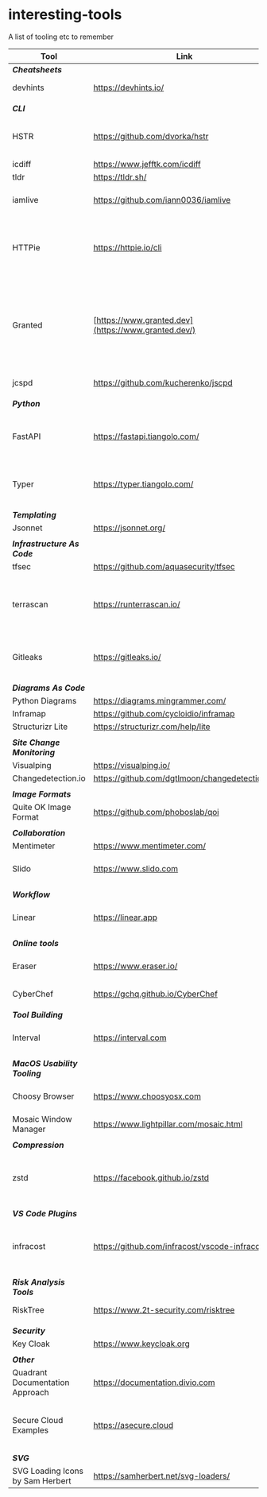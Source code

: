 # interesting-tools

A list of tooling etc to remember



| Tool       | Link | Description |
| -----------| ---- | ----------- |
| ***Cheatsheets*** |
| devhints | https://devhints.io/ | a modest collection of cheatsheets |
| | | |
| ***CLI*** |
| HSTR | https://github.com/dvorka/hstr | Easily view, navigate and search your command history |
| icdiff | https://www.jefftk.com/icdiff | Improved diff tool|
| tldr | https://tldr.sh/ | Better man pages |
| iamlive | https://github.com/iann0036/iamlive | AWS IAM Policy Generator/Describer for AWS CLI calls |
| HTTPie | https://httpie.io/cli | A simple yet powerful command-line HTTP and API testing client for the API era |
| Granted | [https://www.granted.dev](https://www.granted.dev/) | A CLI application which provides the world’s best developer UX for finding and accessing cloud roles to multiple cloud accounts, fast! |
| jcspd | https://github.com/kucherenko/jscpd | Copy/Paste Detector |
| | | |
| ***Python*** |
| FastAPI | https://fastapi.tiangolo.com/ | FastAPI framework, high performance, easy to learn, fast to code, ready for production |
| Typer | https://typer.tiangolo.com/ | Typer, build great CLIs. Easy to code. Based on Python type hints |
| | | |
| ***Templating*** |
| Jsonnet | https://jsonnet.org/ |
| | | |
| ***Infrastructure As Code*** |
| tfsec | https://github.com/aquasecurity/tfsec |
| terrascan | https://runterrascan.io/ | Detect compliance and security violations across IaC to mitigate risk before provisioning cloud infrastructure |
| Gitleaks | https://gitleaks.io/ | Open-source secret scanner for git repositories, files, and directories |
| | | |
| ***Diagrams As Code*** |
| Python Diagrams | https://diagrams.mingrammer.com/ | |
| Inframap | https://github.com/cycloidio/inframap | |
| Structurizr Lite | https://structurizr.com/help/lite | |
| | | |
| ***Site Change Monitoring*** |
| Visualping | https://visualping.io/ | |
| Changedetection.io | https://github.com/dgtlmoon/changedetection.io | |
| | | |
| ***Image Formats*** |
| Quite OK Image Format | https://github.com/phoboslab/qoi | |
| | | |
| ***Collaboration*** |
| Mentimeter | https://www.mentimeter.com/ | |
| Slido | https://www.slido.com | The easiest way to make your meetings interactive |
| | | |
| ***Workflow*** |
| Linear | https://linear.app | Streamline issues, sprints, and product roadmaps |
| | | |
| ***Online tools*** |
| Eraser | https://www.eraser.io/ | Documents & diagrams for engineering teams |
| CyberChef | https://gchq.github.io/CyberChef | Digital swiss army knife |
| | | |
| ***Tool Building*** |
| Interval | https://interval.com | Build internal tools with just backend code |
| | | |
| ***MacOS Usability Tooling*** |
| Choosy Browser | https://www.choosyosx.com | Choosy opens every link in the right browser |
| Mosaic Window Manager | https://www.lightpillar.com/mosaic.html | MacOS Window manager |
| | | |
| ***Compression*** |
| zstd | https://facebook.github.io/zstd | Zstandard is a fast compression algorithm, providing high compression ratios |
| | | |
| ***VS Code Plugins*** |
| infracost | https://github.com/infracost/vscode-infracost | VS Code extension shows you cost estimates for Terraform right in your editor |
| | | |
| ***Risk Analysis Tools*** |
| RiskTree | https://www.2t-security.com/risktree | all-in-one risk analysis platform |
| | | |
| ***Security*** |
| Key Cloak | https://www.keycloak.org | Open Source IAM |
| | | |
| ***Other*** |
| Quadrant Documentation Approach | https://documentation.divio.com | Documentation System |
| Secure Cloud Examples | https://asecure.cloud | removes all the heavy lifting from building and operating secure cloud environments |
| ***SVG*** |
| SVG Loading Icons by Sam Herbert| https://samherbert.net/svg-loaders/ | SVG Loading Icons |
